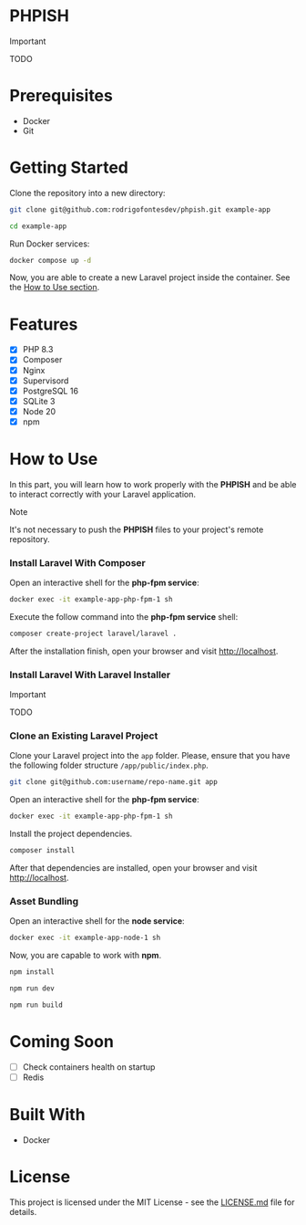 # PHPISH

> [!IMPORTANT]
> TODO

# Prerequisites

-   Docker
-   Git

# Getting Started

Clone the repository into a new directory:

```sh
git clone git@github.com:rodrigofontesdev/phpish.git example-app
```

```sh
cd example-app
```

Run Docker services:

```sh
docker compose up -d
```

Now, you are able to create a new Laravel project inside the container. See the [How to Use section](#how-to-use).

# Features

-   [x] PHP 8.3
-   [x] Composer
-   [x] Nginx
-   [x] Supervisord
-   [x] PostgreSQL 16
-   [x] SQLite 3
-   [x] Node 20
-   [x] npm

# How to Use

In this part, you will learn how to work properly with the **PHPISH** and be able to interact correctly with your Laravel application.

> [!NOTE]
> It's not necessary to push the **PHPISH** files to your project's remote repository.

### Install Laravel With Composer

Open an interactive shell for the **php-fpm service**:

```sh
docker exec -it example-app-php-fpm-1 sh
```

Execute the follow command into the **php-fpm service** shell:

```sh
composer create-project laravel/laravel .
```

After the installation finish, open your browser and visit [http://localhost](http://localhost).

### Install Laravel With Laravel Installer

> [!IMPORTANT]
> TODO

### Clone an Existing Laravel Project

Clone your Laravel project into the `app` folder. Please, ensure that you have the following folder structure `/app/public/index.php`.

```sh
git clone git@github.com:username/repo-name.git app
```

Open an interactive shell for the **php-fpm service**:

```sh
docker exec -it example-app-php-fpm-1 sh
```

Install the project dependencies.

```sh
composer install
```

After that dependencies are installed, open your browser and visit [http://localhost](http://localhost).

### Asset Bundling

Open an interactive shell for the **node service**:

```sh
docker exec -it example-app-node-1 sh
```

Now, you are capable to work with **npm**.

```sh
npm install
```

```sh
npm run dev
```

```sh
npm run build
```

# Coming Soon

-   [ ] Check containers health on startup
-   [ ] Redis

# Built With

-   Docker

# License

This project is licensed under the MIT License - see the [LICENSE.md](LICENSE) file for details.
